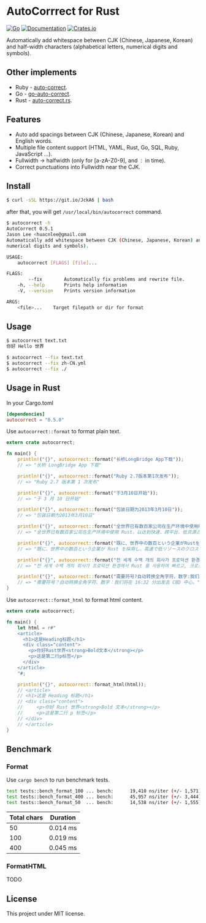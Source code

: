 # AutoCorrrect for Rust

[![Go](https://github.com/huacnlee/auto-correct.rs/workflows/CI/badge.svg)](https://github.com/huacnlee/auto-correct.rs/actions?query=workflow%3ACI) [![Documentation](https://docs.rs/autocorrect/badge.svg)](https://docs.rs/autocorrect) [![Crates.io](https://img.shields.io/crates/v/autocorrect)](https://crates.io/crates/autocorrect)

Automatically add whitespace between CJK (Chinese, Japanese, Korean) and half-width characters (alphabetical letters, numerical digits and symbols).

## Other implements

- Ruby - [auto-correct](https://github.com/huacnlee/auto-correct).
- Go - [go-auto-correct](https://github.com/huacnlee/go-auto-correct).
- Rust - [auto-correct.rs](https://github.com/huacnlee/auto-correct.rs).

## Features

- Auto add spacings between CJK (Chinese, Japanese, Korean) and English words.
- Multiple file content support (HTML, YAML, Rust, Go, SQL, Ruby, JavaScript ...).
- Fullwidth -> halfwidth (only for [a-zA-Z0-9], and `：` in time).
- Correct punctuations into Fullwidth near the CJK.

## Install

```bash
$ curl -sSL https://git.io/JckA6 | bash
```

after that, you will get `/usr/local/bin/autocorrect` command.

```bash
$ autocorrect -h
AutoCorrect 0.5.1
Jason Lee <huacnlee@gmail.com
Automatically add whitespace between CJK (Chinese, Japanese, Korean) and half-width characters (alphabetical letters,
numerical digits and symbols).

USAGE:
    autocorrect [FLAGS] [file]...

FLAGS:
        --fix        Automatically fix problems and rewrite file.
    -h, --help       Prints help information
    -V, --version    Prints version information

ARGS:
    <file>...    Target filepath or dir for format
```

## Usage

```bash
$ autocorrect text.txt
你好 Hello 世界

$ autocorrect --fix text.txt
$ autocorrect --fix zh-CN.yml
$ autocorrect --fix ./
```

## Usage in Rust

In your Cargo.toml

```toml
[dependencies]
autocorrect = "0.5.0"
```

Use `autocorrect::format` to format plain text.

```rust
extern crate autocorrect;

fn main() {
    println!("{}", autocorrect::format("长桥LongBridge App下载"));
    // => "长桥 LongBridge App 下载"

    println!("{}", autocorrect::format("Ruby 2.7版本第1次发布"));
    // => "Ruby 2.7 版本第 1 次发布"

    println!("{}", autocorrect::format("于3月10日开始"));
    // => "于 3 月 10 日开始"

    println!("{}", autocorrect::format("包装日期为2013年3月10日"));
    // => "包装日期为2013年3月10日"

    println!("{}", autocorrect::format("全世界已有数百家公司在生产环境中使用Rust，以达到快速、跨平台、低资源占用的目的。"));
    // => "全世界已有数百家公司在生产环境中使用 Rust，以达到快速、跨平台、低资源占用的目的。"

    println!("{}", autocorrect::format("既に、世界中の数百という企業がRustを採用し、高速で低リソースのクロスプラットフォームソリューションを実現しています。"));
    // => "既に、世界中の数百という企業が Rust を採用し、高速で低リソースのクロスプラットフォームソリューションを実現しています。"

    println!("{}", autocorrect::format("전 세계 수백 개의 회사가 프로덕션 환경에서 Rust를 사용하여 빠르고, 크로스 플랫폼 및 낮은 리소스 사용량을 달성했습니다."));
    // => "전 세계 수백 개의 회사가 프로덕션 환경에서 Rust 를 사용하여 빠르고, 크로스 플랫폼 및 낮은 리소스 사용량을 달성했습니다."

    println!("{}", autocorrect::format("需要符号?自动转换全角字符、数字:我们将在１６：３２分出发去ＣＢＤ中心.")
    // => "需要符号？自动转换全角字符、数字：我们将在 16:32 分出发去 CBD 中心。"
}
```

Use `autocorrect::format_html` to format html content.

```rust
extern crate autocorrect;

fn main() {
    let html = r#"
    <article>
      <h1>这是Heading标题</h1>
      <div class="content">
        <p>你好Rust世界<strong>Bold文本</strong></p>
        <p>这是第二行p标签</p>
      </div>
    </article>
    "#;

    println!("{}", autocorrect::format_html(html));
    // <article>
    // <h1>这是 Heading 标题</h1>
    // <div class="content">
    //     <p>你好 Rust 世界<strong>Bold 文本</strong></p>
    //     <p>这是第二行 p 标签</p>
    // </div>
    // </article>
}
```

## Benchmark

### Format

Use `cargo bench` to run benchmark tests.

```bash
test tests::bench_format_100 ... bench:      19,410 ns/iter (+/- 1,571)
test tests::bench_format_400 ... bench:      45,957 ns/iter (+/- 3,444)
test tests::bench_format_50  ... bench:      14,538 ns/iter (+/- 1,555)
```

| Total chars | Duration |
| ----------- | -------- |
| 50          | 0.014 ms |
| 100         | 0.019 ms |
| 400         | 0.045 ms |

### FormatHTML

TODO

## License

This project under MIT license.
